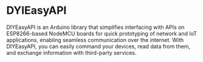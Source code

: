 # DYIEasyAPI
DIYEasyAPI is an Arduino library that simplifies interfacing with APIs on ESP8266-based NodeMCU boards for quick prototyping of network and IoT applications, enabling seamless communication over the internet. With DIYEasyAPI, you can easily command your devices, read data from them, and exchange information with third-party services.
